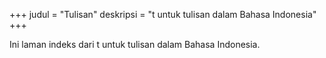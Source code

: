 +++
judul = "Tulisan" 
deskripsi = "t untuk tulisan dalam Bahasa Indonesia"
+++

Ini laman indeks dari t untuk tulisan dalam Bahasa Indonesia.